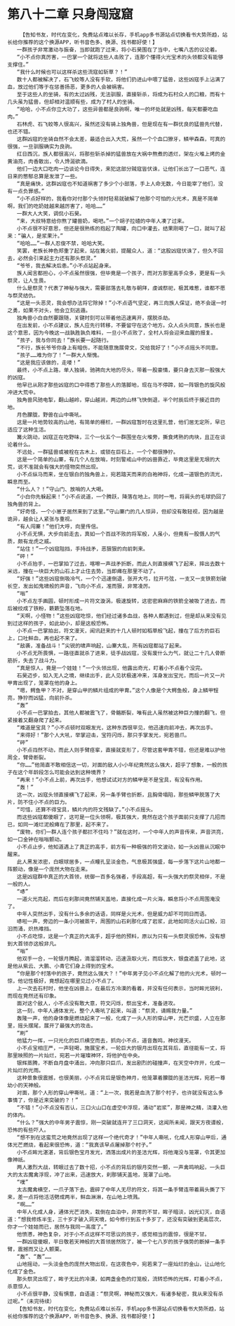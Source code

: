 # 第八十二章 只身闯寇窟
        【告知书友，时代在变化，免费站点难以长存，手机app多书源站点切换看书大势所趋，站长给你推荐的这个换源APP，听书音色多、换源、找书都好使！】
       一群孩子非常激动与振奋，当即就跑了过来，将小石昊围在了当中，七嘴八舌的议论着。
       “小不点你真厉害，一巴掌一个就将这些人击败了，连那个懂得火光宝术的头领都没有能够支撑住。”
       “我什么时候也可以这样杀这些流寇如斩草？！”
       数十人都被解决了，石飞蛟等人没有手软，将他们扔进山中喂了猛兽，这些凶寇手上沾满了血，放过他们等于在惩善扬恶，更多的人会被祸害。
       至于这些人的坐骑，有的太过凶残，无法驯服，直接斩杀，将成为石村众人的口粮，而有十几头虽为猛兽，但却相对温顺有些，成为了村人的坐骑。
       “哈哈，小不点你立大功了，这些异兽都是良驹啊，唯一的坏处就是凶残，每天都要吃血肉。”
       石林虎、石飞蛟等人很高兴，虽然还没有骑上独角兽，但是现在有一群优良的猛兽先代替，也还不错。
       这群凶寇的坐骑自然不会太差，最适合出入大荒，虽然一个个血口獠牙，鳞甲森森，可真的很强，一旦驯服确实为良驹。
       红日西沉，族人都很高兴，将那些斩杀掉的猛兽放在大祸中熬煮的透烂，架在火堆上烤的金黄油亮，肉香散出，令人馋涎欲滴。
       他们一边大口吃肉一边谈论今日得失，来犯这部分贼寇皆伏诛，让他们长出了一口恶气，连日来的憋郁总算是发泄了一些。
       “真是痛快，这群凶寇也不知道祸害了多少个小部落，手上人命无数，今日能宰了他们，没有一点负罪感。”
       “小不点好样的，我看你对付那个头领时轻易就破解了他那个可怕的火光术，真是不简单啊，我们的吃奶娃越来越厉害了，哈哈……”
       一群大人大笑，调侃小石昊。
       “来，大叔特意给你熬了罐兽奶，喝吧。”一个胡子拉碴的中年人凑了过来。
       小不点很不好意思，但还是很熟练的抱起了陶罐，向口中灌去，结果刚喝了一口，就叫了起来：“骗人，是浆果汁。”
       “哈哈……”一群人忍俊不禁，哈哈大笑。
       笑罢，老族长神色郑重了起来，站在篝火前，提醒众人，道：“这股凶寇伏诛了，但久不回去，必然会引来起主力还有那头祭灵。”
       “爷爷，我去解决后患。”小不点站起身来。
       族人闻言都担心，小不点虽然很强，但毕竟是一个孩子，而对方那里高手众多，更是有一头祭灵，让人生畏。
       什么是祭灵？代表了神秘与强大，需要部落去礼敬与朝拜，虔诚祭祀，极其难惹，谁都不愿与祭灵结仇。
       “这是一头恶灵，我会想办法将它除掉！”小不点语气坚定，再三向族人保证，绝不会逞一时之勇，如果不对头，他会立刻逃遁。
       独角兽小白自然要跟随，关键时刻可以带着他迅速离开，摆脱杀劫。
       在出发前，小不点建议，族人应先行转移，不要留守在这个地方。众人点头同意，族长也是这个意思，因为今晚这一战孰胜孰负难料，一旦小不点败了，全村人将会迎来血腥的报复。
       “孩子，我与你同去！”族长要一起随行。
       “不行，族长爷爷你身上有暗伤，不能随意施展骨文，交给我好了！”小不点摇头不同意。
       “孩子……难为你了！”一群大人惭愧。
       “这是我应该做的，走喽！”
       最终，小不点上路，单人独骑，驰骋向大地的尽头，带着一股豪情，要只身去灭那一股强大的凶寇。
       他早已从刚才那些凶寇的口中得悉了那些人的落脚地，现在马不停蹄，如一阵银色的旋风般冲进大荒中。
       独角兽风驰电掣，翻山越岭，穿山越涧，两边的山林飞快倒退，半个时辰后终于接近目的地。
       月色朦胧，野兽在山中嘶吼。
       这是一片地势较高的山地，有简单的栅栏，一群凶寇暂时在这里扎营，他们居无定所，早已适应了这种生活。
       篝火跳动，凶寇正在吃野味，三个一伙五个一群围坐在火堆旁，撕食烤熟的肉块，且正在谈论着什么。
       不远处，一群猛兽或被栓在古木上，或锁在巨石上，一个个都很狰狞。
       这是一个简单的山寨，有几个人在放哨，时刻警戒山中的凶兽靠近，毕竟这里是无垠的大荒，说不准就会有强大的怪物突然出现。
       小不点纵马而来，坐在银白的独角兽上，宛若踏天而来的白袍神将，化成一道银色的流光，瞬息而至。
       “什么人？！”守山门、放哨的人大喝。
       “小白你先躲起来！”小不点说道，一个腾跃，降落在地上。同时一甩，将肩头的毛球扔回了独角兽的背上。
       “好奇怪，一个小崽子居然来到了这里。”守山寨门的几人惊异，但却没有敢轻视，因为越是诡异，越会让人紧张与重视。
       “有人闯寨！”他们大呼，向里传信。
       小不点无惧，大步向前走去，真如一个百战不败的将军般，人虽小，但竟有一股慑人的气质，颇有龙虎之威。
       “站住！”一个凶寇阻挡，手持战矛，恶狠狠的向前刺来。
       “砰！”
       小不点抬手，一巴掌拍了过去，喀嚓一声战矛折断，而此人则直接横飞了起来，摔出去数十米远，撞在一块巨大的山石上才止住去势，当即瘫在那里不动了。
       “好强！”这些凶寇倒吸冷气，一个个迅速倒退，张开大弓，拉开弓弦，一支又一支铁箭划破长空，发出如鬼啸般的声音，飞向小不点，准而狠，非常凌厉。
       “嗡”
       小不点左手画圆，顿时形成一片符文漩涡，极速旋转，这密密麻麻的铁箭全被吸了进去，而后被绞成了铁粉，簌簌坠落在地。
       “天啊，小怪物！”这些凶寇吃惊，他们经过诸多血战，各种人都遇到过，但是却从来没有见到过这样的孩子，如此幼小，却是这般恐怖。
       小不点一巴掌拍出，符文漫天，闻讯赶来的十几人顿时如稻草般飞起，撞在了后方的巨石上，口吐鲜血，再也起不来了。
       “敌袭，准备战斗！”尖锐的啸声响起，山寨大乱，所有凶寇都站了起来。
       小不点无所畏惧，一路径直就杀了进来，徒手战凶寇，没有废什么力气，就让二十几人骨断筋折，失去了战斗力。
       “真是惊人，竟是一个娃娃！”一个头领出现，他露出奇光，盯着小不点看个没完。
       石昊迈步，如入无人之境，继续出手，此人见状极速冲来，浑身发出宝光，而后一片又一片甲胄出现了，笼罩在他的身上。
       “嗯，鳄鱼甲？不对，是穿山甲的鳞片组成的甲胄。”这个人像是个大鳄鱼般，身上鳞甲锃亮，狰狞而凶猛，向前扑杀。
       “轰”
       小不点一巴掌拍去，其他人都被震飞了，骨骼断裂，唯有此人虽然被这种巨力撞的翻飞，但紧接着又翻身爬了起来。
       “难道是宝具？”小不点顿时双眼发光，这种东西很罕见，他迅速向前冲去，再次出手。
       “来得好！”那个人大吼，举掌迎击，宝符闪烁，那只手掌发光，宛若兽爪。
       “砰”
       小不点岿然不动，而此人则手臂痉挛，直接就变形了，尽管这套甲胄不错，但还是难以护他周全，臂骨断裂。
       “你……”他简直不敢相信这一切，对面的敌人小小年纪竟然这么强大，超乎了想象，一般的孩子在这个年龄段怎么可能会达到这种境界？
       “再来！”小不点上前，再次出手，他想试试对方的鳞甲是不是宝具，有没有作用。
       “轰！”
       这一次，凶寇头领直接横飞了起来，另一条手臂也折断，且胸骨塌陷，那些鳞甲脱落了大片，防不住小不点的巨力。
       “可惜，还算不得宝具，鳞片内的符文残缺了。”小不点摇头。
       而这些凶寇都傻眼了，这可是一位头领啊，极其强大，竟然在这个孩子面前只支撑了几招而已，如同一滩烂泥般瘫在了那里，起不来了。
       “废物，你们一群人连个孩子都拦不住吗？”就在这时，一个中年人的声音传来，声音洪亮，如一口金钟在嗡嗡颤动。
       小不点止步，他知道遇上了真正的高手，前方有一种极强的符文波动，如一头凶兽从沉眠中醒来。
       此人黑发浓密，白眼球居多，一点瞳孔呈淡金色，气息极其强盛，每一步落下这片山地都一阵颤动，像是一个庞然大物在走来。
       这是凶寇群中真正的大首领，统御一百多名强者，手段高超，有一头强大的祭灵相伴，不是一般的人。
       “哧”
       一道火光亮起，而后在刹那间竟然铺天盖地，直接化成一片火海，瞬息将小不点周围淹没了。
       中年人突然出手，没有什么多余的话语，同样是火光术，但是威力却不可同日而语。
       哧啦一声，旁边的一条小河被蒸干，周围的山石刹那化成了岩浆，此地如同活火山口般，汩汩而涌，炽热难挡。
       小不点吃惊，这是一个真正的大高手，超乎他的预料，原以为只有一头祭灵很恐怖，没有想到大首领亦这般非凡。
       “嗡”
       他双手一合，一轮银月腾起，滴溜溜转动，迅速汲取火光，而后放大，银盘遮盖了此地，这是他从紫云、大鹏、小青它们身上得到的宝术。
       “你是那个村落中的孩子，竟然这么强大？！”中年男子见小不点化解了他的火光术，顿时一惊，他记性极好，竟想起在哪里见过小不点了。
       上一次去石村时，他坐在凶兽上，在最后方冷漠的看着，并没有任何表示，当时眸光锐利，而现在竟然还有印象。
       面对这个敌人，小不点没有敢大意，符文闪烁，祭出宝术，准备进攻。
       这一刻，中年人通体发光，整个人嘶吼了起来，叫道：“祭灵，请赐我力量。”
       轰隆一声，他的身体像是燃烧起来了一般，化成了一头人形的穿山甲，光芒炽盛，人立在那里，摇头摆尾，展开了最强大的攻击。
       “刷”
       他猛力一挥，一只光化的巨爪横空而去，抓向小不点，道音轰鸣，神纹漫天。
       小不点宝相庄严，一声轻喝，施展宝术，一轮巨大的银月出现在其背后，直径能有一丈，将那里映照的一片灿烂，宛若一片璀璨神环，将他护在中央。
       银辉蒸腾，不断自月盘中涌出，冲向那只巨爪，发出剧烈的碰撞声，在天空中炸开，化成一片灿烂的光雨。
       这种景象很震撼，也很美丽，小不点背后是银色神月，他笼罩着朦胧的圣洁光辉，宛若一尊幼小的天神般。
       对面，那个人形的穿山甲嘶吼，道：“上一次，我若是血洗了那个村子，也许就没有这么多事情了，你是近来突破的？！”
       “不错！”小不点没有否认，三口火山口在虚空中浮现，涌动“岩浆”，那是神之精，浇灌入他的体内。
       “什么？”强大的中年男子震惊，刚一突破就连开了三口洞天，这闻所未闻，跟天方夜谭般，恐怖的有些吓人。
       “想不到在这蛮荒之地竟然出现了这样一个绝代奇才！”中年人嘶吼，化成人形穿山甲后，通体光芒燃烧，看起来很恐怖，道：“我真该早点屠掉那个村子。”
       小不点眸光湛湛，背后银色宝月发光，洒落出成片的圣洁光辉，将他淹没与笼罩，令其更加像神祇。
       两人激烈大战，转眼过去了数十招，小不点的背后的银月突然一颤，一声禽鸣响起，一头巨大的太古魔禽浮现，冲了出来，迅速放大，刹那铺天盖地，笼罩了山地。
       “噗”
       太古魔禽横空，一爪子落下去，震碎了中年人无尽的符文，将其一条手臂连带着肩头撕了下来，差一点将他活活劈成两半，鲜血淋淋，在山地上喷溅。
       “啊……”
       中年人化成人身，通体光芒消失，栽倒在血泊中，非常的不甘，眸子暗淡，凶光幻灭，自语道：“想我修炼半生，三十岁才破入洞天境，如今修行到五十多岁了，还没有突破到更高层次，你才一个娃娃而已，居然与我同一高度了。”
       他愤懑，神色复杂，对于小不点这样不可思议的孩子，感觉相当的震惊，很是不甘。
       一群凶寇傻眼，平日敬若天神般的大首领居然败了，被一个七八岁的孩子强势的断掉一条手臂，震撼而又让人颤栗。
       “轰”、“轰”……
       山地摇动，一头淡金色的庞然大物出现，在这夜色中，宛若来了一座灿烂的金山，让山地化化成了金色。
       那头祭灵出现了，眸子无比的冷漠，如两盏金色的灯笼般，流转恐怖的光辉，盯着小不点，杀意惊人。
       小不点很平静，没有惧意，自语道：“祭灵啊，神秘而又强大，有诸多秘密，我从来没有杀过呢。”（未完待续）
       【告知书友，时代在变化，免费站点难以长存，手机app多书源站点切换看书大势所趋，站长给你推荐的这个换源APP，听书音色多、换源、找书都好使！】
